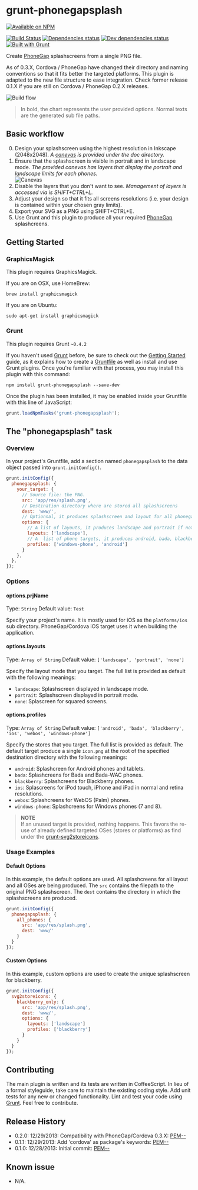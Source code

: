 # grunt-phonegapsplash

[![Available on NPM](https://nodei.co/npm/grunt-phonegapsplash.png?compact=true)](https://npmjs.org/package/grunt-phonegapsplash/)

[![Build Status](https://travis-ci.org/PEM--/grunt-phonegapsplash.png?branch=master)](http://travis-ci.org/PEM--/grunt-phonegapsplash)
[![Dependencies status](https://david-dm.org/PEM--/grunt-phonegapsplash.png)](https://david-dm.org/PEM--/grunt-phonegapsplash)
[![Dev dependencies status](https://david-dm.org/PEM--/grunt-phonegapsplash/dev-status.png)](https://david-dm.org/PEM--/grunt-phonegapsplash/#info=devDependencies)
[![Built with Grunt](https://cdn.gruntjs.com/builtwith.png)](http://gruntjs.com/)

Create [PhoneGap](http://phonegap.com/) splashscreens from a single PNG file.

As of 0.3.X, Cordova / PhoneGap have changed their directory and naming conventions so that it fits better the targeted platforms. This plugin is adapted to the new file structure to ease integration. Check former release  0.1.X if you are still on Cordova / PhoneGap 0.2.X releases.

![Build flow](https://raw.github.com/PEM--/grunt-phonegapsplash/master/doc/flowchart.png "Build flow")

> In bold, the chart represents the user provided options. Normal texts are the generated sub file paths.

## Basic workflow
0. Design your splashscreen using the highest resolution in Inkscape (2048x2048). _A [canevas](https://raw.github.com/PEM--/grunt-phonegapsplash/master/doc/canevas.svg) is provided under the doc directory._
0. Ensure that the splashscreen is visible in portrait and in landscape mode. _The provided canevas has layers that display the portrait and landscape limits for each phones._<br>
![Canevas](https://raw.github.com/PEM--/grunt-phonegapsplash/master/doc/canevas.png "Canevas")
0. Disable the layers that you don't want to see. _Management of layers is accessed via is SHIFT+CTRL+L._
0. Adjust your design so that it fits all screens resolutions (i.e. your design is contained within your chosen gray limits).
0. Export your SVG as a PNG using SHIFT+CTRL+E.
0. Use Grunt and this plugin to produce all your required [PhoneGap](http://phonegap.com/) splashcreens.

## Getting Started
### GraphicsMagick
This plugin requires GraphicsMagick.

If you are on OSX, use HomeBrew:
```
brew install graphicsmagick
```

If you are on Ubuntu:
```
sudo apt-get install graphicsmagick
```

### Grunt
This plugin requires Grunt `~0.4.2`

If you haven't used [Grunt](http://gruntjs.com/) before, be sure to check out the [Getting Started](http://gruntjs.com/getting-started) guide, as it explains how to create a [Gruntfile](http://gruntjs.com/sample-gruntfile) as well as install and use Grunt plugins. Once you're familiar with that process, you may install this plugin with this command:

```shell
npm install grunt-phonegapsplash --save-dev
```

Once the plugin has been installed, it may be enabled inside your Gruntfile with this line of JavaScript:

```js
grunt.loadNpmTasks('grunt-phonegapsplash');
```

## The "phonegapsplash" task
### Overview
In your project's Gruntfile, add a section named `phonegapsplash` to the data object passed into `grunt.initConfig()`.

```js
grunt.initConfig({
  phonegapsplash: {
    your_target: {
      // Source file: the PNG.
      src: 'app/res/splash.png',
      // Destination directory where are stored all splashscreens
      dest: 'www/',
      // Optionnal, it produces splashscreen and layout for all phonegap targets if not specified
      options: {
        // A list of layouts, it produces landscape and portrait if not specified
        layouts: ['landscape'],
        // A  list of phone targets, it produces android, bada, blackberry, ios, webos, windows-phone if not specified
        profiles: ['windows-phone', 'android']
      }
    },
  },
});
```

### Options
#### options.prjName
Type: `String`
Default value: `Test`

Specify your project's name. It is mostly used for iOS as the `platforms/ios` sub directory. PhoneGap/Cordova iOS target uses it when building the application.

#### options.layouts
Type: `Array of String`
Default value: `['landscape', 'portrait', 'none']`

Specify the layout mode that you target. The full list is provided as default with the following meanings:

* `landscape`: Splashscreen displayed in landscape mode.
* `portrait`: Splashscreen displayed in portrait mode.
* `none`: Splascreen for squared screens.

#### options.profiles
Type: `Array of String`
Default value: `['android', 'bada', 'blackberry', 'ios', 'webos', 'windows-phone']`

Specify the stores that you target. The full list is provided as default. The default target produce a single `icon.png` at the root of the specified destination directory with the following meanings:

* `android`: Splashcreen for Android phones and tablets.
* `bada`: Splashcreens for Bada and Bada-WAC phones.
* `blackberry`: Splashcreens for Blackberry phones.
* `ios`: Splascreens for iPod touch, iPhone and iPad in normal and retina resolutions.
* `webos`: Splashcreens for WebOS (Palm) phones.
* `windows-phone`: Splashcreens for Windows phones (7 and 8).

> **NOTE**<br>If an unused target is provided, nothing happens. This favors the re-use of already defined targeted OSes (stores or platforms) as find under the [grunt-svg2storeicons](https://npmjs.org/package/grunt-svg2storeicons).

### Usage Examples
#### Default Options
In this example, the default options are used. All splashcreens for all layout and all OSes are being produced. The `src` contains the filepath to the original PNG splashscreen. The `dest` contains the directory in which the splashscreens are produced.
```js
grunt.initConfig({
  phonegapsplash: {
    all_phones: {
      src: 'app/res/splash.png',
      dest: 'www/'
    }
  }
});
```

#### Custom Options
In this example, custom options are used to create the unique splashscreen for blackberry.
```js
grunt.initConfig({
  svg2storeicons: {
    blackberry_only: {
      src: 'app/res/splash.png',
      dest: 'www/',
      options: {
        layouts: ['landscape']
        profiles: ['blackberry']
      }
    }
  }
});
```

## Contributing
The main plugin is written and its tests are written in CoffeeScript. In lieu of a formal styleguide, take care to maintain the existing coding style. Add unit tests for any new or changed functionality. Lint and test your code using [Grunt](http://gruntjs.com/). Feel free to contribute.

## Release History
* 0.2.0: 12/29/2013: Compatibility with PhoneGap/Cordova 0.3.X: [PEM--](https://github.com/PEM--)
* 0.1.1: 12/29/2013: Add 'cordova' as package's keywords: [PEM--]( https://github.com/PEM-- )
* 0.1.0: 12/28/2013: Initial commit: [PEM--]( https://github.com/PEM-- )

## Known issue
* N/A.
